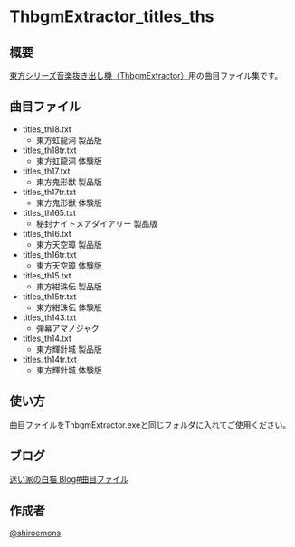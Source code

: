 # ThbgmExtractor_titles_ths

## 概要

[東方シリーズ音楽抜き出し機（ThbgmExtractor）](https://smdn.jp/works/tools/ThbgmExtractor/)用の曲目ファイル集です。

## 曲目ファイル

- titles_th18.txt
  - 東方虹龍洞 製品版
- titles_th18tr.txt
  - 東方虹龍洞 体験版
- titles_th17.txt
  - 東方鬼形獣 製品版
- titles_th17tr.txt
  - 東方鬼形獣 体験版
- titles_th165.txt
  - 秘封ナイトメアダイアリー 製品版
- titles_th16.txt
  - 東方天空璋 製品版
- titles_th16tr.txt
  - 東方天空璋 体験版
- titles_th15.txt
  - 東方紺珠伝 製品版
- titles_th15tr.txt
  - 東方紺珠伝 体験版
- titles_th143.txt
  - 弾幕アマノジャク
- titles_th14.txt
  - 東方輝針城 製品版
- titles_th14tr.txt
  - 東方輝針城 体験版

## 使い方

曲目ファイルをThbgmExtractor.exeと同じフォルダに入れてご使用ください。

## ブログ

[迷い家の白猫 Blog#曲目ファイル](https://mayoiga-shiro.blogspot.com/search/label/%E6%9B%B2%E7%9B%AE%E3%83%95%E3%82%A1%E3%82%A4%E3%83%AB)

## 作成者

[@shiroemons](https://twitter.com/shiroemons)